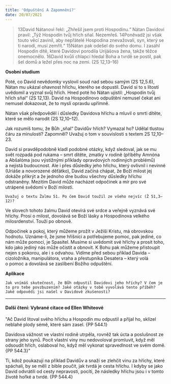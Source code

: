 ```yaml
---
title: 'Odpuštění A Zapomnění?'
date: 20/07/2021
---
```


> <p></p>
> 13David Nátanovi řekl: „Zhřešil jsem proti Hospodinu.“ Nátan Davidovi pravil: „Týž Hospodin tvůj hřích sňal. Nezemřeš. 14Poněvadž jsi však touto věcí zavinil, aby nepřátelé Hospodina znevažovali, syn, který se ti narodí, musí zemřít.“ 15Nátan pak odešel do svého domu. I zasáhl Hospodin dítě, které Davidovi porodila Urijášova žena, takže těžce onemocnělo. 16David kvůli chlapci hledal Boha a tvrdě se postil, pak šel domů a ležel přes noc na zemi. (2S 12,13–16)

**Osobní studium**

Poté, co David nevědomky vyslovil soud nad sebou samým (2S 12,5.6), Nátan mu ukázal ohavnost hříchu, kterého se dopustil. David si to s lítostí uvědomil a vyznal svůj hřích. Hned poté ho Nátan ujistil: „Hospodin tvůj hřích sňal“ (2S 12,13). David na Hospodinovo odpuštění nemusel čekat ani nemusel dokazovat, že to myslí opravdu upřímně.

Nátan však předpověděl i důsledky Davidova hříchu a mluvil o smrti dítěte, které se mělo narodit (2S 12,10–12).

Jak rozumíš tomu, že Bůh „sňal“ Davidův hřích? Vymazal ho? Udělal tlustou čáru za minulostí? Zapomněl? Uvažuj o tom v souvislosti s textem 2S 12,10–23.

David si pravděpodobně kladl podobné otázky, když sledoval, jak se mu svět rozpadá pod rukama – smrt dítěte, zmatky v rodině (příběhy Amnóna a Abšalóma jsou výstižnými příklady opravdových rodinných problémů) a nejistá budoucnost. Ale i přes důsledky jeho hříchu, který ovlivnil i nevinné (Uriáše a novorozené děťátko), David začíná chápat, že Boží milost jej dokáže přikrýt a že jednoho dne budou všechny důsledky hříchu odstraněny. Mezitím David může nacházet odpočinek a mír pro své utrápené svědomí v Boží milosti.

`Uvažuj o textu Žalmu 51. Po čem David toužil ze všeho nejvíc (Ž 51,3–12)?`

Ve slovech tohoto žalmu David otevírá své srdce a veřejně vyznává své hříchy. Prosí o milost, dovolává se Boží lásky a Hospodinova velkého milosrdenství. Touží po obnově.

Odpočinek a pokoj, který můžeme prožít v Ježíši Kristu, má obrovskou hodnotu. Uznáme-li, že jsme hříšníci a potřebujeme pomoc, pak jediné, co nám může pomoci, je Spasitel. Musíme si uvědomit své hříchy a prosit toho, kdo jako jediný nás může očistit a obnovit. K Bohu pak můžeme přistoupit nejen s pokorou, ale i s odvahou. Vidíme před sebou příklad Davida – cizoložníka, manipulátora, vraha a přestupníka Desatera – který volá o pomoc a dovolává se zaslíbení Božího odpuštění.

**Aplikace**

`Jak vnímáš skutečnost, že Bůh odpustil Davidovi jeho hříchy? V čem je to pro tebe povzbuzením? Jaké otázky v tobě vyvolává tento příběh? Jaké odpovědi jsi našel v Davidově zkušenosti?`

---

#### Další čtení: Vybrané citace od Ellen Whiteové

"Ač David litoval svého hříchu a Hospodin mu odpustil a přijal ho, sklízel neblahé plody sémě, které sám zasel. {PP 544.1}

Davidova vážnost ve vlastní rodině utrpěla, rovněž tak úcta a poslušnost ze strany jeho synů. Pocit vlastní viny mu nedovoloval promluvit, když měl odsoudit hřích, oslaboval ho, když měl vykonat spravedlnost ve svém domě. {PP 544.3}"

Ti, kdož poukazují na příklad Davidův a snaží se zlehčit vinu za hříchy, které spáchali, by se měli z bible poučit, jak tvrdá je cesta hříchu. I kdyby se jako David odvrátili od cesty nepravosti, pocítí, že následky hříchu jsou i v tomto životě hořké a tvrdé. {PP 544.4}